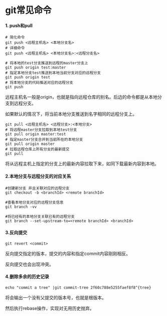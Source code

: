 # git常见命令

#### 1. push和pull

```shell
# 简化命令
git push <远程主机名> <本地分支名>
# 详细命令
git push <远程主机名> <本地分支名>:<远程分支名>

# 将本地的test分支推送到远程的master分支上
git push origin test:master
# 指定本地分支test推送到本地当前分支对应的远程分支
git push origin test
# 将本地分支的代码推送对应的远程分支
git push
```

远程主机名一般是origin，也就是指向远程仓库的别名。后边的命令都是从本地分支到远程分支。

如果默认的情况下，将当前本地分支推送到名字相同的远程分支上。

```shell
git pull <远程主机名> <远程分支>:<本地分支>
# 将远程master分支拉取到本地test分支
git pull origin master:test
# 指定master分支合并到当前所在的本地分支
git pull origin master
# 拉取远程仓库上所有分支的最新提交
git pull
```

将从远程主机上指定的分支上的最新内容拉取下来，如同下载最新内容到本地。

#### 2.本地分支与远程分支的对应关系

```shell
#创建新分支 并且关联对应的远程分支
git checkout -b <branchId> <remote branchId>

#查看本地分支对应的远程分支信息
git branch -vv

#将已经有的本地分支关联已有的远程分支
git branch --set-upstream-to=<remote branchId> <branchId>
```

#### 3.反向提交

```
git revert <commit>
```

反向提交指定的版本，提交的内容和指定commit内容刚刚相反。

反向提交也会出现冲突。

#### 4.删除多余的历史记录

```shell
echo "commit a tree" |git commit-tree 2f60c788e5255faef8f8^{tree}
```

将会输出一个没有父提交的版本号，也就是根版本。

然后执行rebase操作，实现对无用历史抛弃。